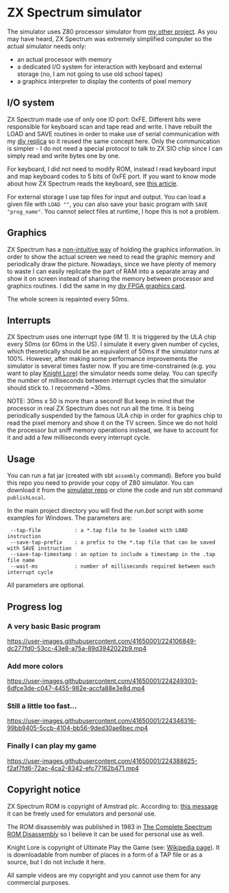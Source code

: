 # ZX Spectrum simulator #

The simulator uses Z80 processor simulator from [my other project](https://github.com/krzys9876/z80_sim_scala). 
As you may have heard, ZX Spectrum was extremely simplified computer so the actual simulator needs only:
* an actual processor with memory
* a dedicated I/O system for interaction with keyboard and external storage (no, I am not going to use old school tapes)
* a graphics interpreter to display the contents of pixel memory

## I/O system

ZX Spectrum made use of only one IO port: 0xFE. Different bits were responsible for keyboard scan and tape read and write.
I have rebuilt the LOAD and SAVE routines in order to make use of serial communication with my [diy replica](https://github.com/krzys9876/ZX_Spectrum_diy)
so it reused the same concept here. Only the communication is simpler - I do not need a special protocol to talk to 
ZX SIO chip since I can simply read and write bytes one by one.

For keyboard, I did not need to modify ROM, instead I read keyboard input and map keyboard codes to 5 bits of 0xFE port.
If you want to know mode about how ZX Spectrum reads the keyboard, see [this article](http://www.breakintoprogram.co.uk/hardware/computers/zx-spectrum/keyboard).

For external storage I use tap files for input and output. You can load a given file with <code>LOAD ""</code>, 
you can also save your basic program with <code>SAVE "prog_name"</code>. You cannot select files at runtime, I hope this is not a problem.

## Graphics ##

ZX Spectrum has a [non-intuitive way](http://www.breakintoprogram.co.uk/hardware/computers/zx-spectrum/screen-memory-layout) 
of holding the graphics information. In order to show the actual screen we need to read the graphic memory and
periodically draw the picture. Nowadays, since we have plenty of memory to waste I can easily replicate the part of RAM into a separate
array and show it on screen instead of sharing the memory between processor and graphics routines. I did the same in my 
[diy FPGA graphics card](https://github.com/krzys9876/ZX_Spectrum_VGA). 

The whole screen is repainted every 50ms. 

## Interrupts ##

ZX Spectrum uses one interrupt type (IM 1). It is triggered by the ULA chip every 50ms (or 60ms in the US).
I simulate it every given number of cycles, which theoretically should be an equivalent of 50ms if the simulator runs at 100%.
However, after making some performance improvements the simulator is several times faster now. If you are time-constrained (e.g. you want to play [Knight Lore](https://en.wikipedia.org/wiki/Knight_Lore)) the simulator
needs some delay. You can specify the number of milliseconds between interrupt cycles that the simulator should stick to.
I recommend ~30ms. 

NOTE: 30ms x 50 is more than a second! But keep in mind that the processor in real ZX Spectrum does not run all the time. 
It is being periodically suspended by the famous ULA chip in order for graphics chip to read the pixel memory and show
it on the TV screen. Since we do not hold the processor but sniff memory operations instead, we have to account for it
and add a few milliseconds every interrupt cycle.

## Usage ##

You can run a fat jar (created with sbt <code>assembly</code> command). Before you build this repo you need to provide
your copy of Z80 simulator. You can download it from the [simulator repo](https://github.com/krzys9876/z80_sim_scala) or
clone the code and run sbt command <code>publishLocal</code>. 

In the main project directory you will find the _run.bat_ script with some examples for Windows.
The parameters are:

     --tap-file           : a *.tap file to be loaded with LOAD instruction 
     --save-tap-prefix    : a prefix to the *.tap file that can be saved with SAVE instruction
     --save-tap-timestamp : an option to include a timestamp in the .tap file name  
     --wait-ms            : number of milliseconds required between each interrupt cycle

All parameters are optional.

## Progress log ## 

### A very basic Basic program ###
https://user-images.githubusercontent.com/41650001/224106849-dc277fd0-53cc-43e8-a75a-89d3942022b9.mp4

### Add more colors ###
https://user-images.githubusercontent.com/41650001/224249303-6dfce3de-c047-4455-982e-accfa88e3e8d.mp4

### Still a little too fast... ###
https://user-images.githubusercontent.com/41650001/224346316-99bb9405-5ccb-4104-bb56-9ded30ae6bec.mp4

### Finally I can play my game ###
https://user-images.githubusercontent.com/41650001/224388625-f2af7fd6-72ac-4ca2-8342-efc77162b471.mp4

## Copyright notice ##

ZX Spectrum ROM is copyright of Amstrad plc. According to: [this message](https://worldofspectrum.net/app/themes/wosc-classic/static/legacy/amstrad-roms.txt) it can be freely used for emulators and personal use. 

The ROM disassembly was published in 1983 in [The Complete Spectrum ROM Disassembly](https://spectrumcomputing.co.uk/entry/2000076/Book/The_Complete_Spectrum_ROM_Disassembly) so I believe it can be used 
for personal use as well.

Knight Lore is copyright of Ultimate Play the Game (see: [Wikipedia page](https://en.wikipedia.org/wiki/Knight_Lore)). It is downloadable from number of places in a form of a TAP file or as a source, but
I do not include it here.

All sample videos are my copyright and you cannot use them for any commercial purposes.
